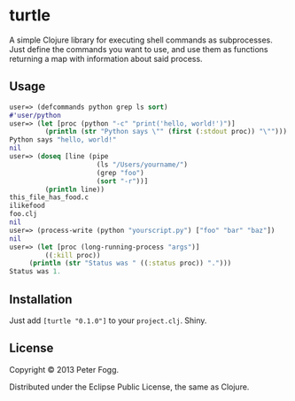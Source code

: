 # turtle

A simple Clojure library for executing shell commands as subprocesses. Just define the commands you want to use, and use them as functions returning a map with information about said process.

## Usage

```clj
user=> (defcommands python grep ls sort)
#'user/python
user=> (let [proc (python "-c" "print('hello, world!')")]
         (println (str "Python says \"" (first (:stdout proc)) "\"")))
Python says "hello, world!"
nil
user=> (doseq [line (pipe 
                      (ls "/Users/yourname/")
                      (grep "foo")
                      (sort "-r"))]
         (println line))
this_file_has_food.c
ilikefood
foo.clj
nil
user=> (process-write (python "yourscript.py") ["foo" "bar" "baz"])
nil
user=> (let [proc (long-running-process "args")]
         ((:kill proc))
	 (println (str "Status was " ((:status proc)) ".")))
Status was 1.
```

## Installation
Just add `[turtle "0.1.0"]` to your `project.clj`. Shiny.

## License

Copyright © 2013 Peter Fogg.

Distributed under the Eclipse Public License, the same as Clojure.
